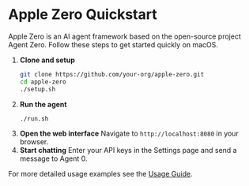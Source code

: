# Apple Zero Quickstart

Apple Zero is an AI agent framework based on the open-source project Agent Zero. Follow these steps to get started quickly on macOS.

1. **Clone and setup**
   ```bash
   git clone https://github.com/your-org/apple-zero.git
   cd apple-zero
   ./setup.sh
   ```
2. **Run the agent**
   ```bash
   ./run.sh
   ```
3. **Open the web interface**
   Navigate to `http://localhost:8080` in your browser.
4. **Start chatting**
   Enter your API keys in the Settings page and send a message to Agent 0.

For more detailed usage examples see the [Usage Guide](usage.md).
